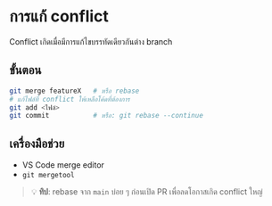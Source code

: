 # การแก้ conflict

Conflict เกิดเมื่อมีการแก้ไขบรรทัดเดียวกันต่าง branch

## ขั้นตอน
```bash
git merge featureX   # หรือ rebase
# แก้ไฟล์ที่ conflict ให้เหลือโค้ดที่ต้องการ
git add <ไฟล์>
git commit           # หรือ: git rebase --continue
```

## เครื่องมือช่วย
- VS Code merge editor
- `git mergetool`

> 💡 **ทิป**: rebase จาก `main` บ่อย ๆ ก่อนเปิด PR เพื่อลดโอกาสเกิด conflict ใหญ่
